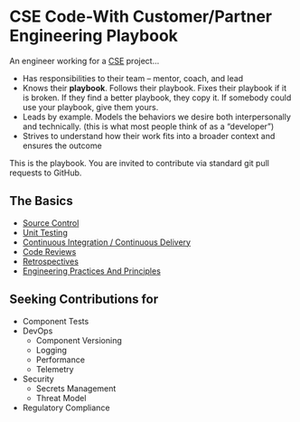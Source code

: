 # CSE Code-With Customer/Partner Engineering Playbook

An engineer working for a [CSE](./CSE.md) project...

* Has responsibilities to their team – mentor, coach, and lead​
* Knows their **playbook**. Follows their playbook.  Fixes their playbook if it is broken.  If they find a better playbook, they copy it. If somebody could use your playbook, give them yours.​
* Leads by example.  Models the behaviors we desire both interpersonally and technically. (this is what most people think of as a “developer”)​
* Strives to understand how their work fits into a broader context and ensures the outcome

This is the playbook. You are invited to contribute via standard git pull requests to GitHub.

## The Basics

* [Source Control](./Engineering/SourceControl.md)
* [Unit Testing](./Engineering/UnitTesting.md)
* [Continuous Integration / Continuous Delivery](./Engineering/CICD.md)
* [Code Reviews](./Engineering/CodeReviews.md)
* [Retrospectives](./Engineering/Retrospectives.md)
* [Engineering Practices And Principles](./Engineering/PracticiesAndPrinciples.md)

## Seeking Contributions for

- Component Tests
- DevOps
    - Component Versioning
    - Logging
    - Performance
    - Telemetry
- Security
    - Secrets Management
    - Threat Model
- Regulatory Compliance
